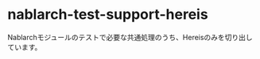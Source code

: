 nablarch-test-support-hereis
==============================

Nablarchモジュールのテストで必要な共通処理のうち、Hereisのみを切り出しています。
